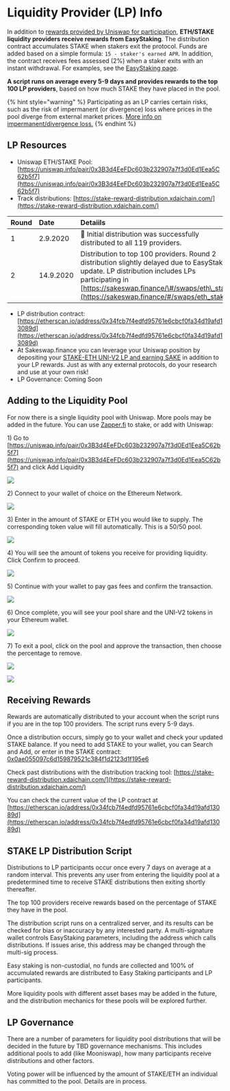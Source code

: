 # Liquidity Provider \(LP\) Info

In addition to [rewards provided by Uniswap for participation](https://uniswap.org/docs/v2/advanced-topics/understanding-returns/), **ETH/STAKE liquidity providers receive rewards from EasyStaking**. The distribution contract accumulates STAKE when stakers exit the protocol. Funds are added based on a simple formula: `15 - staker's earned APR`. In addition, the contract receives fees assessed \(2%\) when a staker exits with an instant withdrawal. For examples, see the [EasyStaking page](./).  
  
**A script runs on average every 5-9 days and provides rewards to the top 100 LP providers**, based on how much STAKE they have placed in the pool. 

{% hint style="warning" %}
Participating as an LP carries certain risks, such as the risk of impermanent \(or divergence\) loss where prices in the pool diverge from external market prices. [More info on impermanent/divergence loss.](https://medium.com/@pintail/uniswap-a-good-deal-for-liquidity-providers-104c0b6816f2)
{% endhint %}

## LP Resources

* Uniswap ETH/STAKE Pool: [https://uniswap.info/pair/0x3B3d4EeFDc603b232907a7f3d0Ed1Eea5C62b5f7](https://uniswap.info/pair/0x3B3d4EeFDc603b232907a7f3d0Ed1Eea5C62b5f7) 
* Track distributions: [https://stake-reward-distribution.xdaichain.com/](https://stake-reward-distribution.xdaichain.com/)

| Round | Date | Detaiils |
| :--- | :--- | :--- |
| 1 | 2.9.2020 | 🎉 Initial distribution was successfully distributed to all 119 providers. |
| 2 | 14.9.2020 | Distribution to top 100 providers. Round 2 distribution slightly delayed due to EasyStaking update. LP distribution includes LPs participating in [https://sakeswap.finance/\#/swaps/eth\_stake](https://sakeswap.finance/#/swaps/eth_stake)  |

* LP distribution contract: [https://etherscan.io/address/0x34fcb7f4edfd95761e6cbcf0fa34d19afd13089d](https://etherscan.io/address/0x34fcb7f4edfd95761e6cbcf0fa34d19afd13089d) 
* At Sakeswap.finance you can leverage your Uniswap position by depositing your [STAKE-ETH UNI-V2 LP and earning SAKE](https://sakeswap.finance/#/swaps/eth_stake%20) in addition to your LP rewards. Just as with any external protocols, do your research and use at your own risk! 
* LP Governance: Coming Soon

## Adding to the Liquidity Pool

For now there is a single liquidity pool with Uniswap. More pools may be added in the future. You can use [Zapper.fi](../tools-supporting-stake/zapper.md) to stake, or add with Uniswap:

1\) Go to [https://uniswap.info/pair/0x3B3d4EeFDc603b232907a7f3d0Ed1Eea5C62b5f7](https://uniswap.info/pair/0x3B3d4EeFDc603b232907a7f3d0Ed1Eea5C62b5f7) and click Add Liquidity

![](../../.gitbook/assets/liquidity-1.png)

2\) Connect to your wallet of choice on the Ethereum Network.

![](../../.gitbook/assets/lp2.png)

3\) Enter in the amount of STAKE or ETH you would like to supply. The corresponding token value will fill automatically. This is a 50/50 pool.

![](../../.gitbook/assets/lp3.png)

4\) You will see the amount of tokens you receive for providing liquidity. Click Confirm to proceed.

![](../../.gitbook/assets/lp4.png)

5\) Continue with your wallet to pay gas fees and confirm the transaction.

![](../../.gitbook/assets/lp5.png)

6\) Once complete, you will see your pool share and the UNI-V2 tokens in your Ethereum wallet.

![](../../.gitbook/assets/lp6.png)

7\) To exit a pool, click on the pool and approve the transaction, then choose the percentage to remove.

![](../../.gitbook/assets/lp7.png)

![](../../.gitbook/assets/lp7-2.png)

## Receiving Rewards

Rewards are automatically distributed to your account when the script runs if you are in the top 100 providers. The script runs every 5-9 days.   
  
Once a distribution occurs, simply go to your wallet and check your updated STAKE balance. If you need to add STAKE to your wallet, you can Search and Add, or enter in the STAKE contract: [0x0ae055097c6d159879521c384f1d2123d1f195e6](https://etherscan.io/token/0x0ae055097c6d159879521c384f1d2123d1f195e6)

Check past distributions with the distribution tracking tool: [https://stake-reward-distribution.xdaichain.com/](https://stake-reward-distribution.xdaichain.com/) 

You can check the current value of the LP contract at [https://etherscan.io/address/0x34fcb7f4edfd95761e6cbcf0fa34d19afd13089d](https://etherscan.io/address/0x34fcb7f4edfd95761e6cbcf0fa34d19afd13089d)

## STAKE LP Distribution Script

Distributions to LP participants occur once every 7 days on average at a random interval. This prevents any user from entering the liquidity pool at a predetermined time to receive STAKE distributions then exiting shortly thereafter.

The top 100 providers receive rewards based on the percentage of STAKE they have in the pool.

The distribution script runs on a centralized server, and its results can be checked for bias or inaccuracy by any interested party. A multi-signature wallet controls EasyStaking parameters, including the address which calls distributions. If issues arise, this address may be changed through the multi-sig process.

Easy staking is non-custodial, no funds are collected and 100% of accumulated rewards are distributed to Easy Staking participants and LP participants.

More liquidity pools with different asset bases may be added in the future, and the distribution mechanics for these pools will be explored further.

## LP Governance

There are a number of parameters for liquidity pool distributions that will be decided in the future by TBD governance mechanisms. This includes additional pools to add \(like Mooniswap\), how many participants receive distributions and other factors.

Voting power will be influenced by the amount of STAKE/ETH an individual has committed to the pool. Details are in process.

